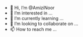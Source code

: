 - 👋 Hi, I’m @AmiziNoor
- 👀 I’m interested in ...
- 🌱 I’m currently learning ...
- 💞️ I’m looking to collaborate on ...
- 📫 How to reach me ...

<!---
AmiziNoor/AmiziNoor is a ✨ special ✨ repository because its `README.md` (this file) appears on your GitHub profile.
You can click the Preview link to take a look at your changes.
--->
